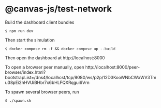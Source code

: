# @canvas-js/test-network

Build the dashboard client bundles

```
$ npm run dev
```

Then start the simulation

```
$ docker compose rm -f && docker compose up --build
```

Then open the dashboard at http://localhost:8000

To open a browser peer manually, open http://localhost:8000/peer-browser/index.html?bootstrapList=/dns4/localhost/tcp/8080/ws/p2p/12D3KooWNbCWxWV3Tmu38pEi2hHVUiBHbr7x6bHLFQXRqgui6Vrn

To spawn several browser peers, run

```
$ ./spawn.sh
```
